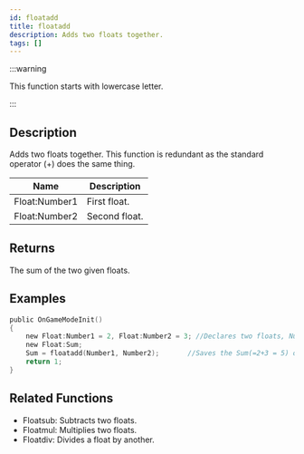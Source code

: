 ```yaml
---
id: floatadd
title: floatadd
description: Adds two floats together.
tags: []
---
```


:::warning

This function starts with lowercase letter.

:::

## Description

Adds two floats together. This function is redundant as the standard operator (+) does the same thing.

| Name          | Description   |
| ------------- | ------------- |
| Float:Number1 | First float.  |
| Float:Number2 | Second float. |

## Returns

The sum of the two given floats.

## Examples

```c
public OnGameModeInit()
{
    new Float:Number1 = 2, Float:Number2 = 3; //Declares two floats, Number1 (2) and Number2 (3)
    new Float:Sum;
    Sum = floatadd(Number1, Number2);       //Saves the Sum(=2+3 = 5) of Number1 and Number2 in the float "Sum"
    return 1;
}
```

## Related Functions

- Floatsub: Subtracts two floats.
- Floatmul: Multiplies two floats.
- Floatdiv: Divides a float by another.
